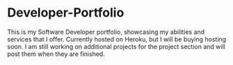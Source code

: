 ﻿# Developer-Portfolio

This is my Software Developer portfolio, showcasing my abilities and services that I offer. Currently hosted on Heroku, but I will be buying hosting soon. I am still working on additional projects for the project section and will post them when they are finished.
